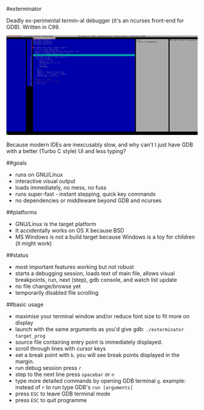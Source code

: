 #exterminator

Deadly ex-perimental termin-al debugger (it's an ncurses front-end for GDB). Written in C99.

![screenshot](shots/exp.png)

Because modern IDEs are inexcusably slow, and why can't I just have GDB with a better (Turbo C style) UI and less typing?

##goals

* runs on GNU/Linux
* interactive visual output
* loads immediately, no mess, no fuss
* runs super-fast - instant stepping, quick key commands
* no dependencies or middleware beyond GDB and ncurses

##platforms

* GNU/Linux is the target platform
* It accidentally works on OS X because BSD
* MS Windows is not a build target because Windows is a toy for children (it might work)

##status

* most important features working but not robust
* starts a debugging session, loads text of main file, allows visual breakpoints, run, next (step), gdb console, and watch list update
* no file change/browse yet
* temporarily disabled file scrolling

##basic usage

* maximise your terminal window and/or reduce font size to fit more on display
* launch with the same arguments as you'd give gdb: `./exterminator target_prog`
* source file containing entry point is immediately displayed.
* scroll through lines with cursor keys
* set a break point with `b`. you will see break points displayed in the margin.
* run debug session press `r`
* step to the next line press `spacebar` or `n`
* type more detailed commands by opening GDB terminal `g`. example: instead of `r` to run type GDB's `run [arguments]`
* press `ESC` to leave GDB terminal mode
* press `ESC` to quit programme
